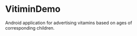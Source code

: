 VitiminDemo
===========

Android application for advertising vitamins based on ages of corresponding children.
